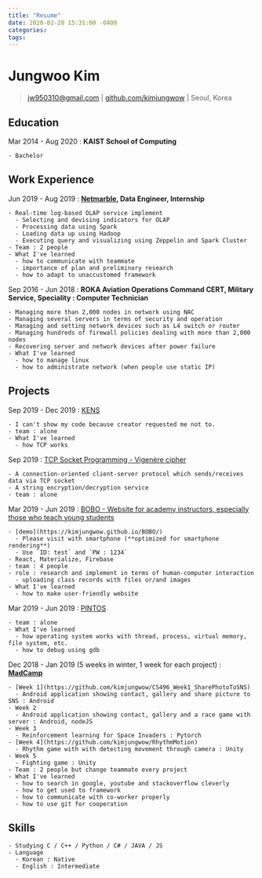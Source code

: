 ```yaml
---
title: "Resume"
date: 2020-02-28 15:31:00 -0400
categories: 
tags: 
---
```


****Jungwoo Kim****
===========
> [jw950310@gmail.com](mailto:jw950310@gmail.com) |
> [github.com/kimjungwow](https://github.com/kimjungwow?tab=repositories) |
> Seoul, Korea

Education
---------

Mar 2014 - Aug 2020
:   **KAIST School of Computing**

    - Bachelor

Work Experience
---------------

Jun 2019 - Aug 2019
:   **[Netmarble](http://www.netmarble.net/), Data Engineer, Internship**

    - Real-time log-based OLAP service implement
      - Selecting and devising indicators for OLAP
      - Processing data using Spark
      - Loading data up using Hadoop
      - Executing query and visualizing using Zeppelin and Spark Cluster
    - Team : 2 people
    - What I've learned
      - how to communicate with teammate
      - importance of plan and preliminary research
      - how to adapt to unaccustomed framework


Sep 2016 - Jun 2018 
:   **ROKA Aviation Operations Command CERT, Military Service, Speciality : Computer Technician**

    - Managing more than 2,000 nodes in network using NAC
    - Managing several servers in terms of security and operation
    - Managing and setting network devices such as L4 switch or router
    - Managing hundreds of firewall policies dealing with more than 2,000 nodes
    - Recovering server and network devices after power failure
    - What I've learned
      - how to manage linux
      - how to administrate network (when people use static IP)

Projects
-----------------

Sep 2019 - Dec 2019
: [KENS](https://github.com/ANLAB-KAIST/KENSv3)

    - I can't show my code because creator requested me not to.
    - team : alone
    - What I've learned
      - how TCP works

Sep 2019
: [TCP Socket Programming - Vigenère cipher](https://github.com/kimjungwow/tcp-socketprogramming-vigenerecipher)

    - A connection-oriented client-server protocol which sends/receives data via TCP socket
    - A string encryption/decryption service
    - team : alone

Mar 2019 - Jun 2019
: [BOBO - Website for academy instructors, especially those who teach young students](https://github.com/kimjungwow/BOBO)
    
    - [demo](https://kimjungwow.github.io/BOBO/)
      - Please visit with smartphone (**optimized for smartphone rendering**)
      - Use `ID: test` and `PW : 1234`
    - React, Materialize, Firebase
    - team : 4 people
    - role : research and implement in terms of human-computer interaction
      - uploading class records with files or/and images 
    - What I've learned
      - how to make user-friendly website


    

Mar 2019 - Jun 2019
: [PINTOS](https://github.com/kimjungwow/Pintos-Project4-filesystem)

    - team : alone
    - What I've learned
      - how operating system works with thread, process, virtual memory, file system, etc.
      - how to debug using gdb

Dec 2018 - Jan 2019 (5 weeks in winter, 1 week for each project)
:   **[MadCamp](https://madcamp.io/)**

    - [Week 1](https://github.com/kimjungwow/CS496_Week1_SharePhotoToSNS)
      - Android application showing contact, gallery and share picture to SNS : Android
    - Week 2
      - Android application showing contact, gallery and a race game with server : Android, nodeJS
    - Week 3
      - Reinforcement learning for Space Invaders : Pytorch
    - [Week 4](https://github.com/kimjungwow/RhythmMotion)
      - Rhythm game with with detecting movement through camera : Unity
    - Week 5
      - Fighting game : Unity
    - Team : 2 people but change teammate every project
    - What I've learned
      - how to search in google, youtube and stackoverflow cleverly
      - how to get used to framework
      - how to communicate with co-worker properly
      - how to use git for cooperation

Skills
------

    - Studying C / C++ / Python / C# / JAVA / JS
    - Language
      - Korean : Native
      - English : Intermediate
